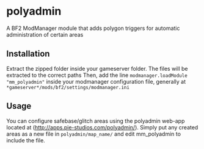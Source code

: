 polyadmin
=========

A BF2 ModManager module that adds polygon triggers for automatic administration of certain areas

Installation
------------
Extract the zipped folder inside your gameserver folder. The files will be extracted to the correct paths
Then, add the line `modmanager.loadModule "mm_polyadmin"` inside your modmanager configuration file, generally at `*gameserver*/mods/bf2/settings/modmanager.ini`



Usage
-----
You can configure safebase/glitch areas using the polyadmin web-app located at (http://apps.pie-studios.com/polyadmin/).
Simply put any created areas as a new file in `polyadmin/map_name/` and edit mm_polyadmin to include the file.